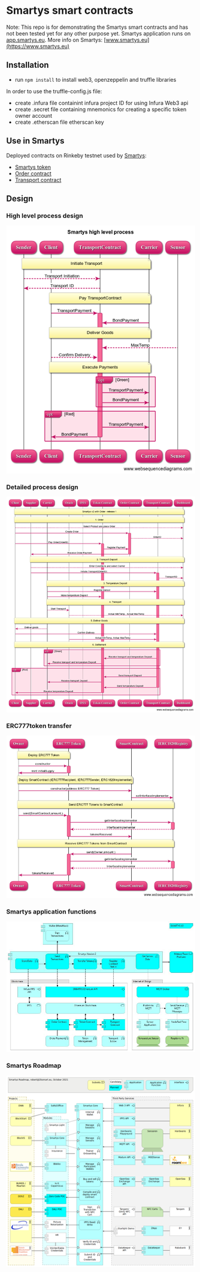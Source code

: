 # Smartys smart contracts
Note: This repo is for demonstrating the Smartys smart contracts and has not been tested yet for any other purpose yet. 
Smartys application runs on [app.smartys.eu](https://app.smartys.eu).
More info on Smartys: [www.smartys.eu](https://www.smartys.eu)
## Installation
* run `npm install` to install web3, openzeppelin and truffle libraries

In order to use the truffle-config.js file:
* create .infura file containint infura project ID for using Infura Web3 api
* create .secret file containing mnemonics for creating a specific token owner account 
* create .etherscan file etherscan key 
## Use in Smartys

Deployed contracts on Rinkeby testnet used by [Smartys](https://smartys.2bsmart.eu/):
* [Smartys token](https://rinkeby.etherscan.io/token/0xe0d15a857b78e4472876476bef9da392ec5bce23?a=0xa2da9f1522f346cef858d23c2be740568313435e#code)
* [Order contract](https://rinkeby.etherscan.io/address/0xe513670d42f6b1CBa88D2c28Fd0a9ff4C3397055#code)
* [Transport contract](https://rinkeby.etherscan.io/address/0x19BEf719F472CbA8b4eAA829682A89Fd6d794089#code) 
## Design
### High level process design
![High level process design](https://github.com/robertrongen/smartys-smartcontracts/blob/main/images/smartys_high_level.png)
### Detailed process design
![Detailed design](https://github.com/robertrongen/smartys-smartcontracts/blob/main/images/smartys_v2_detailed.png)
### ERC777token transfer
![ERC777token transfer](https://github.com/robertrongen/smartys-smartcontracts/blob/main/images/erc777_token_transfer.png)
### Smartys application functions
![Smartys application functions](https://github.com/robertrongen/smartys-smartcontracts/blob/main/images/application_functions_smartys_v2.jpg)
### Smartys Roadmap
![Roadmap](https://github.com/robertrongen/smartys-smartcontracts/blob/main/images/smartys_roadmap_2022.png)
